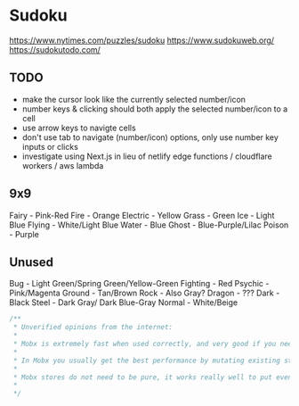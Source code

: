 # Sudoku

https://www.nytimes.com/puzzles/sudoku
https://www.sudokuweb.org/
https://sudokutodo.com/

## TODO

- make the cursor look like the currently selected number/icon
- number keys & clicking should both apply the selected number/icon to a cell
- use arrow keys to navigte cells
- don't use tab to navigate (number/icon) options, only use number key inputs or clicks
- investigate using Next.js in lieu of netlify edge functions / cloudflare workers / aws lambda

## 9x9

Fairy - Pink-Red
Fire - Orange
Electric - Yellow
Grass - Green
Ice - Light Blue
Flying - White/Light Blue
Water - Blue
Ghost - Blue-Purple/Lilac
Poison - Purple

## Unused

Bug - Light Green/Spring Green/Yellow-Green
Fighting - Red
Psychic - Pink/Magenta
Ground - Tan/Brown
Rock - Also Gray?
Dragon - ???
Dark - Black
Steel - Dark Gray/ Dark Blue-Gray
Normal - White/Beige

```TypeScript
/**
 * Unverified opinions from the internet:
 *
 * Mobx is extremely fast when used correctly, and very good if you need to highly optimize rendering in React.
 *
 * In Mobx you usually get the best performance by mutating existing state and keeping stable object references where values are evaluated as late as possible. It's literally the opposite of the immutable approach.
 *
 * Mobx stores do not need to be pure, it works really well to put event handlers in the store for instance.
 *
 */
```
